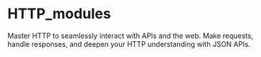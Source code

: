 # HTTP_modules
Master HTTP to seamlessly interact with APIs and the web. Make requests, handle responses, and deepen your HTTP understanding with JSON APIs.
